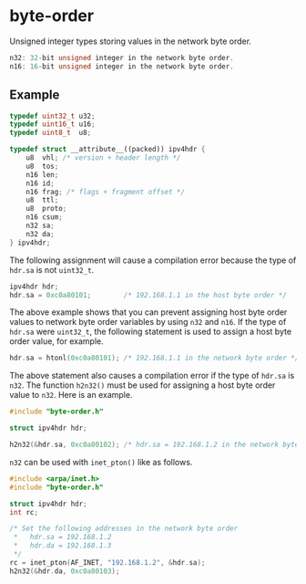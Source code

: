 # byte-order
Unsigned integer types storing values in the network byte order.

``` c++
n32: 32-bit unsigned integer in the network byte order.
n16: 16-bit unsigned integer in the network byte order.
```


## Example

``` c++
typedef uint32_t u32;
typedef uint16_t u16;
typedef uint8_t  u8;

typedef struct __attribute__((packed)) ipv4hdr {
    u8  vhl; /* version + header length */
    u8  tos;
    n16 len;
    n16 id;
    n16 frag; /* flags + fragment offset */
    u8  ttl;
    u8  proto;
    n16 csum;
    n32 sa;
    n32 da;
} ipv4hdr;
```

The following assignment will cause a compilation error because
the type of `hdr.sa` is not `uint32_t`.

``` c++
ipv4hdr hdr;
hdr.sa = 0xc0a80101;        /* 192.168.1.1 in the host byte order */
```

The above example shows that you can prevent assigning host
byte order values to network byte order variables by using
`n32` and `n16`. If the type of `hdr.sa` were `uint32_t`, the
following statement is used to assign a host byte order value,
for example.

``` c++
hdr.sa = htonl(0xc0a80101); /* 192.168.1.1 in the network byte order */
```

The above statement also causes a compilation error if the type
of `hdr.sa` is `n32`. The function `h2n32()` must be used for
assigning a host byte order value to `n32`. Here is an
example.

``` c++
#include "byte-order.h"

struct ipv4hdr hdr;

h2n32(&hdr.sa, 0xc0a80102); /* hdr.sa = 192.168.1.2 in the network byte order */
```

`n32` can be used with `inet_pton()` like as follows.

``` c++
#include <arpa/inet.h>
#include "byte-order.h"

struct ipv4hdr hdr;
int rc;

/* Set the following addresses in the network byte order
 *   hdr.sa = 192.168.1.2
 *   hdr.da = 192.168.1.3
 */
rc = inet_pton(AF_INET, "192.168.1.2", &hdr.sa);
h2n32(&hdr.da, 0xc0a80103);
```
